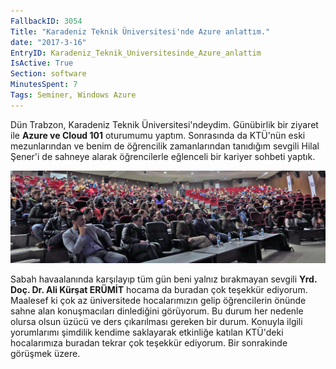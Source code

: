 ```yaml
---
FallbackID: 3054
Title: "Karadeniz Teknik Üniversitesi'nde Azure anlattım."
date: "2017-3-16"
EntryID: Karadeniz_Teknik_Universitesinde_Azure_anlattim
IsActive: True
Section: software
MinutesSpent: 7
Tags: Seminer, Windows Azure
---
```

Dün Trabzon, Karadeniz Teknik Üniversitesi'ndeydim. Günübirlik bir ziyaret ile **Azure ve Cloud 101** oturumumu yaptım. Sonrasında da KTÜ'nün eski mezunlarından ve benim de öğrencilik zamanlarından tanıdığım sevgili Hilal Şener'i de sahneye alarak öğrencilerle eğlenceli bir kariyer sohbeti yaptık.

![Trabzon, Karadeniz Teknik Üniversitesi ziyaretim.](media/Karadeniz_Teknik_Universitesinde_Azure_anlattim/trabzon.jpg)

Sabah havaalanında karşılayıp tüm gün beni yalnız bırakmayan sevgili **Yrd. Doç. Dr. Ali Kürşat ERÜMİT** hocama da buradan çok teşekkür ediyorum. Maalesef ki çok az üniversitede hocalarımızın gelip öğrencilerin önünde sahne alan konuşmacıları dinlediğini görüyorum. Bu durum her nedenle olursa olsun üzücü ve ders çıkarılması gereken bir durum. Konuyla ilgili yorumlarımı şimdilik kendime saklayarak etkinliğe katılan KTÜ'deki hocalarımıza buradan tekrar çok teşekkür ediyorum. Bir sonrakinde görüşmek üzere.
